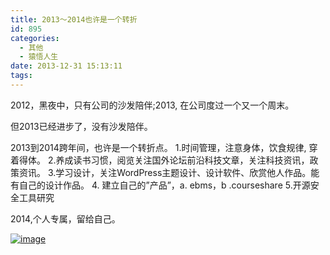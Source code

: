 ```yaml
---
title: 2013～2014也许是一个转折
id: 895
categories:
  - 其他
  - 猿悟人生
date: 2013-12-31 15:13:11
tags:
---
```


2012，黑夜中，只有公司的沙发陪伴;2013, 在公司度过一个又一个周末。

但2013已经进步了，没有沙发陪伴。

2013到2014跨年间，也许是一个转折点。
1.时间管理，注意身体，饮食规律, 穿着得体。
2.养成读书习惯，阅览关注国外论坛前沿科技文章，关注科技资讯，政策资讯。
3.学习设计，关注WordPress主题设计、设计软件、欣赏他人作品。能有自己的设计作品。
4\. 建立自己的”产品”，a. ebms，b
.courseshare
5.开源安全工具研究

2014,个人专属，留给自己。

[![image](http://sunchunman-wordpress.stor.sinaapp.com/uploads/2014/01/wpid-2014_01_01_22_39_14.jpg "2014_01_01_22_39_14.jpg")](http://sunchunman-wordpress.stor.sinaapp.com/uploads/2014/01/wpid-2014_01_01_22_39_14.jpg)